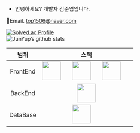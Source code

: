 - 안녕하세요? 개발자 김준엽입니다.

📧Email. top1506@naver.com
<!---
JunYupK/JunYupK is a ✨ special ✨ repository because its `README.md` (this file) appears on your GitHub profile.
You can click the Preview link to take a look at your changes.
--->
[![Solved.ac Profile](http://mazassumnida.wtf/api/generate_badge?boj=top1506)](https://solved.ac/top1506)
<br>
![JunYup’s github stats](https://github-readme-stats.vercel.app/api?username=JunYupK&show_icons=true&theme=dark)


|   범위    |                                                                                                                                                                                                                                                                                                                                                                                  스택                                                                                                                                                                                                                                                                                                                                                                                   |
| :-------: | :---------------------------------------------------------------------------------------------------------------------------------------------------------------------------------------------------------------------------------------------------------------------------------------------------------------------------------------------------------------------------------------------------------------------------------------------------------------------------------------------------------------------------------------------------------------------------------------------------------------------------------------------------------------------------------------------------------------------------------------------------------------------: |
| FrontEnd | <img src="https://upload.wikimedia.org/wikipedia/commons/thumb/6/61/HTML5_logo_and_wordmark.svg/800px-HTML5_logo_and_wordmark.svg.png" alt="" height="50"/> &nbsp;&nbsp;&nbsp;&nbsp;&nbsp; <img src="https://upload.wikimedia.org/wikipedia/commons/thumb/d/d5/CSS3_logo_and_wordmark.svg/1200px-CSS3_logo_and_wordmark.svg.png" alt="" height="50"/> &nbsp;&nbsp;&nbsp;&nbsp;&nbsp; <img src="https://encrypted-tbn0.gstatic.com/images?q=tbn:ANd9GcTab05l3ndGtZqyqxgTeOkmB7g2eDGyYrQp60gRu108tIEXOLQTl8tf9Jpx90UiNJEIv1Q&usqp=CAUg" alt="" height="50"/> &nbsp;&nbsp;&nbsp;&nbsp;&nbsp;  |
| BackEnd  | <img src="https://user-images.githubusercontent.com/53340295/228536272-e1f3839c-da38-4c69-a855-1a0d0b4ad670.png" height="50"/> |
| DataBase|  <img src="https://user-images.githubusercontent.com/53340295/228537185-6e29cf47-d2fc-428f-b5be-2fdeb366d1eb.png" alt="" height="50"/> &nbsp;&nbsp;&nbsp;&nbsp;&nbsp;     

